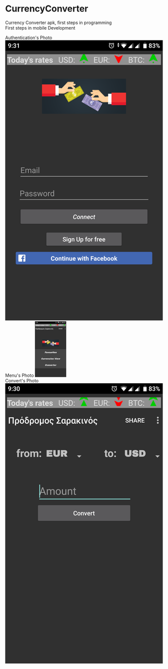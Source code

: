 # CurrencyConverter
Currency Converter apk, first steps in programming <br />
First steps in mobile Development
<br/>

Authentication's Photo
![alt text](Authentication.png)
<br />
Menu's Photo
<img src ="Menu.png" width="100"></img> 
<br />
Convert's Photo
![alt text](Convert.png) 
<br />
